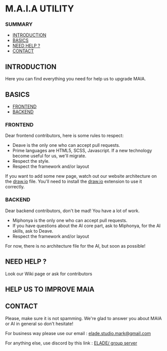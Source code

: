 # M.A.I.A UTILITY
### SUMMARY
* [INTRODUCTION](#introduction "Goto INTRODUCTION")
* [BASICS](#basics "Goto BASICS")
* [NEED HELP ?](#need-help "Goto NEED HELP?")
* [CONTACT](#contact "Goto CONTACT")
## INTRODUCTION
Here you can find everything you need for help us to upgrade MAIA.
## BASICS
* [FRONTEND](#frontend "Goto FRONTEND")
* [BACKEND](#backend "Goto BACKEND")
### FRONTEND
Dear frontend contributors, here is some rules to respect:

* Deave is the only one who can accept pull requests.
* Prime languages are HTML5, SCSS, Javascript. If a new technology become useful for us, we'll migrate.
* Respect the style.
* Respect the framework and/or layout

If you want to add some new page, watch out our website architecture on the [draw.io](architecture.drawio) file. You'll need to install the [draw.io](https://marketplace.visualstudio.com/items?itemName=hediet.vscode-drawio "draw.io extension on marketplace") extension to use it correctly.
### BACKEND
Dear backend contributors, don't be mad! You have a lot of work.

* Miphonya is the only one who can accept pull requests.
* If you have questions about the AI core part, ask to Miphonya, for the AI skills, ask to Deave.
* Respect the framework and/or layout

For now, there is no architecture file for the AI, but soon as possible!
## NEED HELP ?
Look our Wiki page or ask for contributors
## HELP US TO IMPROVE MAIA

## CONTACT
Please, make sure it is not spamming. We're glad to answer you about MAIA or AI in general so don't hesitate!

For business way please use our email : [elade.studio.mark@gmail.com](mailto:elade.studio.mark@gmail.com)

For anything else, use discord by this link : [ELADE/ group server](https://discord.gg/AfgtbKj3xw)
